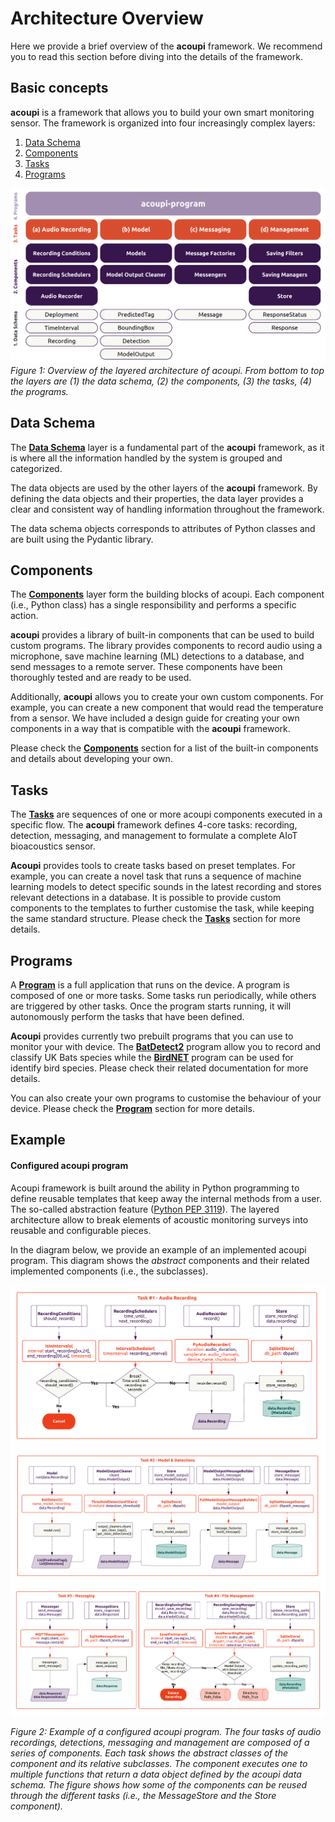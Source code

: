 # Architecture Overview

Here we provide a brief overview of the **acoupi** framework. We recommend you
to read this section before diving into the details of the framework. 

## Basic concepts

**acoupi** is a framework that allows you to build your own smart monitoring
sensor. The framework is organized into four increasingly complex layers:

1. [Data Schema](#data-schema)
2. [Components](#components)
3. [Tasks](#tasks)
4. [Programs](#programs)

![Figure 1: Overview of acoupi layers](../img/acoupi_architecture.png) *Figure 1: Overview of the layered architecture of acoupi. From bottom to top the layers are (1) the data schema, (2) the components, (3) the tasks, (4) the programs.*

## Data Schema

The [**Data Schema**](../developer_guide/data_schema.md) layer is a fundamental
part of the **acoupi** framework, as it is where all the information handled by
the system is grouped and categorized.

The data objects are used by the other layers of the **acoupi** framework. By
defining the data objects and their properties, the data layer provides a clear
and consistent way of handling information throughout the framework. 

The data schema objects corresponds to attributes of Python classes and are built using the Pydantic library. 

## Components 

The [**Components**](../developer_guide/components.md) layer form the building blocks of acoupi. Each component (i.e., Python class) has a single responsibility and performs a specific action. 

**acoupi** provides a library of built-in components that can be used to build
custom programs. The library provides components to record audio using a
microphone, save machine learning (ML) detections to a database, and send
messages to a remote server. These components have been thoroughly tested and
are ready to be used. 

Additionally, **acoupi** allows you to create your own custom components. For
example, you can create a new component that would read the temperature from a
sensor. We have included a design guide for creating your own components in a
way that is compatible with the **acoupi** framework. 

Please check the
[**Components**](../developer_guide/components.md) section for a  list of the built-in components and details about developing your own. 

## Tasks

The [**Tasks**](../developer_guide/tasks.md) are sequences of one or more
acoupi components executed in a specific flow. The **acoupi** framework defines
4-core tasks: recording, detection, messaging, and management to formulate a
complete AIoT bioacoustics sensor.

**Acoupi** provides tools to create tasks based on preset templates. For
example, you can create a novel task that runs a sequence of machine learning
models to detect specific sounds in the latest recording and stores relevant
detections in a database. It is possible to provide custom components to the
templates to further customise the task, while keeping the same standard
structure. Please check the [**Tasks**](../developer_guide/tasks.md) section
for more details.

## Programs

A [**Program**](../developer_guide/programs.md) is a full application that runs
on the device. A program is composed of one or more tasks. Some tasks run
periodically, while others are triggered by other tasks. Once the program starts
running, it will autonomously perform the tasks that have been defined.

**Acoupi** provides currently two prebuilt programs that you can use to monitor
your with device. The
[**BatDetect2**](https://github.com/acoupi/acoupi_batdetect2) program allow you
to record and classify UK Bats species while the
[**BirdNET**](https://github.com/acoupi/acoupi_batdetect2) program can be used
for identify bird species. Please check their related documentation for more
details.

You can also create your own programs to customise the behaviour of your device.
Please check the [**Program**](../developer_guide/programs.md) section for more
details.

## Example 

#### Configured acoupi program

Acoupi framework is built around the ability in Python programming to define reusable templates that keep away the internal methods from a user. The so-called abstraction feature ([Python PEP 3119](https://peps.python.org/pep-3119/)). The layered architecture allow to break elements of acoustic monitoring surveys into reusable and configurable pieces. 

In the diagram below, we provide an example of an implemented acoupi program. This diagram shows the *abstract* components and their related implemented components (i.e., the subclasses). 

![Figure 2.1: A configured acoupi program - Task A: Audio Recording](../img/task_01_audiorecording.png)
![Figure 2.2: A configured acoupi program Task B: Model](../img/task_02_model.png)
![Figure 2.3: A configured acoupi program Task C: Message and Management](../img/task_0304_message_management.png)


*Figure 2: Example of a configured acoupi program. The four tasks of audio recordings, detections, messaging and management are composed of a series of components. Each task shows the abstract classes of the component and its relative subclasses. The component executes one to multiple functions that return a data object defined by the acoupi data schema. The figure shows how some of the components can be reused through the different tasks (i.e., the MessageStore and the Store component).*

